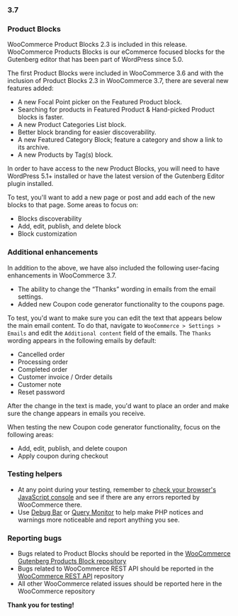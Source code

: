 ### 3.7

### Product Blocks

WooCommerce Product Blocks 2.3 is included in this release. WooCommerce Products Blocks is our eCommerce focused blocks for the Gutenberg editor that has been part of WordPress since 5.0.

The first Product Blocks were included in WooCommerce 3.6 and with the inclusion of Product Blocks 2.3 in WooCommerce 3.7, there are several new features added:

- A new Focal Point picker on the Featured Product block.
- Searching for products in Featured Product & Hand-picked Product blocks is faster.
- A new Product Categories List block.
- Better block branding for easier discoverability.
- A new Featured Category Block; feature a category and show a link to its archive.
- A new Products by Tag(s) block.

In order to have access to the new Product Blocks, you will need to have WordPress 5.1+ installed or have the latest version of the Gutenberg Editor plugin installed.

To test, you'll want to add a new page or post and add each of the new blocks to that page. Some areas to focus on:

- Blocks discoverability
- Add, edit, publish, and delete block
- Block customization

### Additional enhancements

In addition to the above, we have also included the following user-facing enhancements in WooCommerce 3.7.

- The ability to change the “Thanks” wording in emails from the email settings.
- Added new Coupon code generator functionality to the coupons page.

To test, you'd want to make sure you can edit the text that appears below the main email content. To do that, navigate to `WooCommerce > Settings > Emails` and edit the `Additional content` field of the emails. The `Thanks` wording appears in the following emails by default:

- Cancelled order
- Processing order
- Completed order
- Customer invoice / Order details
- Customer note
- Reset password

After the change in the text is made, you'd want to place an order and make sure the change appears in emails you receive. 

When testing the new Coupon code generator functionality, focus on the following areas:

- Add, edit, publish, and delete coupon
- Apply coupon during checkout

### Testing helpers

- At any point during your testing, remember to [check your browser's JavaScript console](https://codex.wordpress.org/Using_Your_Browser_to_Diagnose_JavaScript_Errors#Step_3:_Diagnosis) and see if there are any errors reported by WooCommerce there.
- Use [Debug Bar](https://wordpress.org/plugins/enable-wp-debug-from-admin-dashboard/) or [Query Monitor](https://en-gb.wordpress.org/plugins/query-monitor/) to help make PHP notices and warnings more noticeable and report anything you see.

### Reporting bugs

- Bugs related to Product Blocks should be reported in the [WooCommerce Gutenberg Products Block repository](https://github.com/woocommerce/woocommerce-gutenberg-products-block)
- Bugs related to WooCommerce REST API should be reported in the [WooCommerce REST API](https://github.com/woocommerce/woocommerce-rest-api) repository
- All other WooCommerce related issues should be reported here in the WooCommerce repository

**Thank you for testing!**


